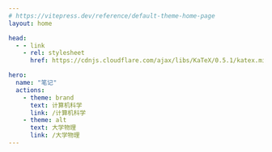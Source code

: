 ```yaml
---
# https://vitepress.dev/reference/default-theme-home-page
layout: home

head:
  - - link
    - rel: stylesheet
      href: https://cdnjs.cloudflare.com/ajax/libs/KaTeX/0.5.1/katex.min.css

hero:
  name: "笔记"
  actions:
    - theme: brand
      text: 计算机科学
      link: /计算机科学
    - theme: alt
      text: 大学物理
      link: /大学物理
---
```

